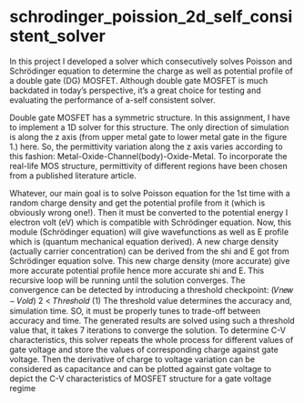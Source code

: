 # schrodinger_poission_2d_self_consistent_solver
In this project I developed a solver which consecutively solves Poisson and Schrödinger equation to determine the charge as well as potential profile of a double gate (DG) MOSFET. Although double gate MOSFET is much backdated in today’s perspective, it’s a great choice for testing and evaluating the performance of a-self consistent solver.

Double gate MOSFET has a symmetric structure. In this assignment, I have to implement a 1D 
solver for this structure. The only direction of simulation is along the z axis (from upper metal 
gate to lower metal gate in the figure 1.) here. So, the permittivity variation along the z axis 
varies according to this fashion: Metal-Oxide-Channel(body)-Oxide-Metal. To incorporate the 
real-life MOS structure, permittivity of different regions have been chosen from a published 
literature article.

Whatever, our main goal is to solve Poisson equation for the 1st time with a random charge 
density and get the potential profile from it (which is obviously wrong one!). Then it must be
converted to the potential energy I electron volt (eV) which is compatible with Schrödinger
equation. Now, this module (Schrödinger equation) will give wavefunctions as well as E 
profile which is (quantum mechanical equation derived). A new charge density (actually 
carrier concentration) can be derived from the shi and E got from Schrödinger equation
solve. This new charge density (more accurate) give more accurate potential profile hence 
more accurate shi and E. This recursive loop will be running until the solution converges. The 
convergence can be detected by introducing a threshold checkpoint:
 (𝑉𝑛𝑒𝑤 − 𝑉𝑜𝑙𝑑)
2 < 𝑇ℎ𝑟𝑒𝑠ℎ𝑜𝑙𝑑 (1)
The threshold value determines the accuracy and, simulation time. SO, it must be properly 
tunes to trade-off between accuracy and time. The generated results are solved using such a 
threshold value that, it takes 7 iterations to converge the solution.
To determine C-V characteristics, this solver repeats the whole process for different values of 
gate voltage and store the values of corresponding charge against gate voltage. Then the 
derivative of charge to voltage variation can be considered as capacitance and can be 
plotted against gate voltage to depict the C-V characteristics of MOSFET structure for a gate 
voltage regime
